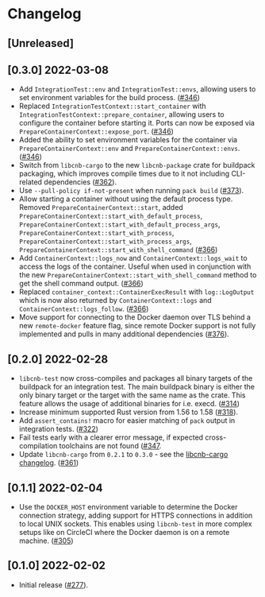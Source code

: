 # Changelog

## [Unreleased]

## [0.3.0] 2022-03-08

- Add `IntegrationTest::env` and `IntegrationTest::envs`, allowing users to set environment variables for the build process. ([#346](https://github.com/heroku/libcnb.rs/pull/346))
- Replaced `IntegrationTestContext::start_container` with `IntegrationTestContext::prepare_container`, allowing users to configure the container before starting it. Ports can now be exposed via `PrepareContainerContext::expose_port`. ([#346](https://github.com/heroku/libcnb.rs/pull/346))
- Added the ability to set environment variables for the container via `PrepareContainerContext::env` and `PrepareContainerContext::envs`. ([#346](https://github.com/heroku/libcnb.rs/pull/346))
- Switch from `libcnb-cargo` to the new `libcnb-package` crate for buildpack packaging, which improves compile times due to it not including CLI-related dependencies ([#362](https://github.com/heroku/libcnb.rs/pull/362)).
- Use `--pull-policy if-not-present` when running `pack build` ([#373](https://github.com/heroku/libcnb.rs/pull/373)).
- Allow starting a container without using the default process type. Removed `PrepareContainerContext::start`, added `PrepareContainerContext::start_with_default_process`, `PrepareContainerContext::start_with_default_process_args`, `PrepareContainerContext::start_with_process`, `PrepareContainerContext::start_with_process_args`, `PrepareContainerContext::start_with_shell_command` ([#366](https://github.com/heroku/libcnb.rs/pull/366))
- Add `ContainerContext::logs_now` and `ContainerContext::logs_wait` to access the logs of the container. Useful when used in conjunction with the new `PrepareContainerContext::start_with_shell_command` method to get the shell command output. ([#366](https://github.com/heroku/libcnb.rs/pull/366))
- Replaced `container_context::ContainerExecResult` with `log::LogOutput` which is now also returned by `ContainerContext::logs` and `ContainerContext::logs_follow`. ([#366](https://github.com/heroku/libcnb.rs/pull/366))
- Move support for connecting to the Docker daemon over TLS behind a new `remote-docker` feature flag, since remote Docker support is not fully implemented and pulls in many additional dependencies ([#376](https://github.com/heroku/libcnb.rs/pull/376)).

## [0.2.0] 2022-02-28

- `libcnb-test` now cross-compiles and packages all binary targets of the buildpack for an integration test. The main buildpack binary is either the only binary target or the target with the same name as the crate. This feature allows the usage of additional binaries for i.e. execd. ([#314](https://github.com/heroku/libcnb.rs/pull/314))
- Increase minimum supported Rust version from 1.56 to 1.58 ([#318](https://github.com/heroku/libcnb.rs/pull/318)).
- Add `assert_contains!` macro for easier matching of `pack` output in integration tests. ([#322](https://github.com/heroku/libcnb.rs/pull/322))
- Fail tests early with a clearer error message, if expected cross-compilation toolchains are not found ([#347](https://github.com/heroku/libcnb.rs/pull/347).
- Update `libcnb-cargo` from `0.2.1` to `0.3.0` - see the [libcnb-cargo changelog](../libcnb-cargo/CHANGELOG.md#030-2022-02-28). ([#361](https://github.com/heroku/libcnb.rs/pull/361))

## [0.1.1] 2022-02-04

- Use the `DOCKER_HOST` environment variable to determine the Docker connection strategy, adding support for HTTPS 
connections in addition to local UNIX sockets. This enables using `libcnb-test` in more complex setups like on CircleCI 
where the Docker daemon is on a remote machine. ([#305](https://github.com/heroku/libcnb.rs/pull/305))

## [0.1.0] 2022-02-02

- Initial release ([#277](https://github.com/heroku/libcnb.rs/pull/277)).
